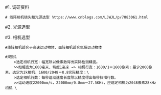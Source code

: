 #1. 调研资料

    # 线阵相机镜头和光源选型 https://www.cnblogs.com/LJWJL/p/7083061.html
    
#2. 光源选型

#3. 相机选型

    #线阵相机适合于高速运动物体，面阵相机适合低俗运动物体
    
    #规则1
        >选定相机行宽：幅宽除以像素数得出实际检测精度。
        >>如幅宽为1600毫米、精度1毫米 => 相机行宽：1600/1＝1600像素；最少2000像素，选定为2k相机，1600/2048＝0.8实际精度；\
        >选定相机行数：每秒运动速度长度除以精度得出每秒扫描行数。 
        >>运动速度22000mm/s，22000mm/0.8mm＝27.5KHz，应选定相机为2048像素28kHz相机 \



